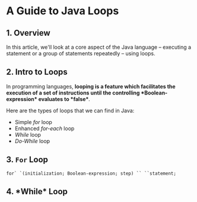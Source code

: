# A Guide to Java Loops

## **1. Overview**

In this article, we'll look at a core aspect of the Java language – executing a statement or a group of statements repeatedly – using loops.

## **2. Intro to Loops**

In programming languages, **looping is a feature which facilitates the execution of a set of instructions until the controlling \*Boolean-expression\* evaluates to \*false\****.*

Here are the types of loops that we can find in Java:

- Simple *for* loop
- Enhanced *for-each* loop
- *While* loop
- *Do-While* loop

## **3. `For` Loop**

```
for` `(initialization; Boolean-expression; step) `` ``statement;
```

## **4. \*While\* Loop**

